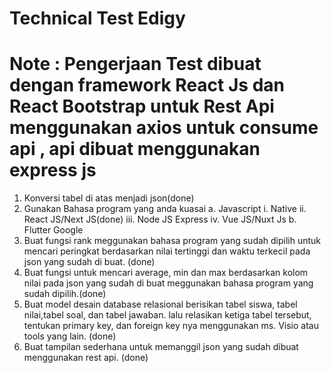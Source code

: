 # Technical Test Edigy

# Note : Pengerjaan Test dibuat dengan framework React Js dan React Bootstrap untuk Rest Api menggunakan axios untuk consume api , api dibuat menggunakan express js

1. Konversi tabel di atas menjadi json(done)
2. Gunakan Bahasa program yang anda kuasai
a. Javascript
i. Native
ii. React JS/Next JS(done)
iii. Node JS Express
iv. Vue JS/Nuxt Js
b. Flutter Google
3. Buat fungsi rank meggunakan bahasa program yang sudah dipilih untuk mencari
peringkat berdasarkan nilai tertinggi dan waktu terkecil pada json yang sudah di
buat. (done)
4. Buat fungsi untuk mencari average, min dan max berdasarkan kolom nilai pada json
yang sudah di buat meggunakan bahasa program yang sudah dipilih.(done)
5. Buat model desain database relasional berisikan tabel siswa, tabel nilai,tabel soal,
dan tabel jawaban. lalu relasikan ketiga tabel tersebut, tentukan primary key, dan
foreign key nya menggunakan ms. Visio atau tools yang lain. (done)
6. Buat tampilan sederhana untuk memanggil json yang sudah dibuat menggunakan
rest api. (done)
